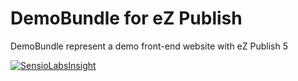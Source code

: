 # DemoBundle for eZ Publish

DemoBundle represent a demo front-end website with eZ Publish 5

[![SensioLabsInsight](https://insight.sensiolabs.com/projects/c1d27b34-0f2f-4555-8b3e-dba0b2b136a4/big.png)](https://insight.sensiolabs.com/projects/c1d27b34-0f2f-4555-8b3e-dba0b2b136a4)

